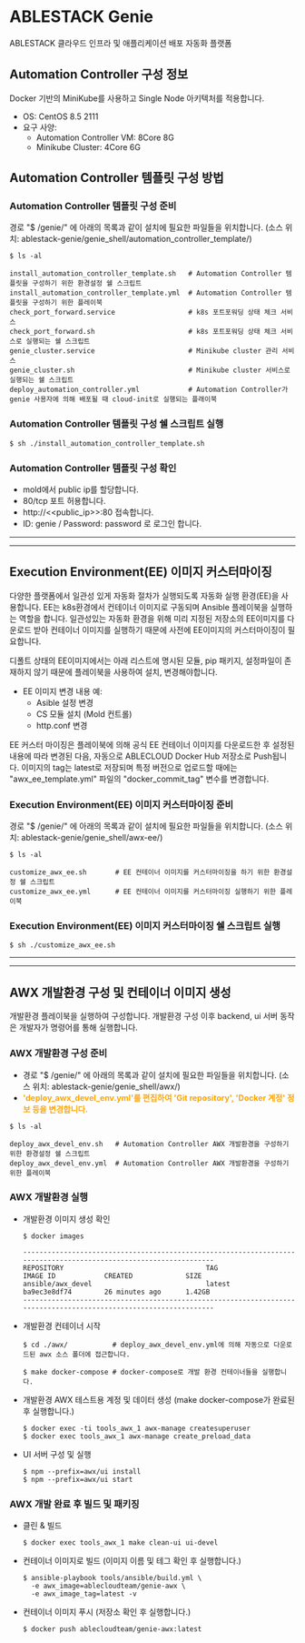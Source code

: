 # ABLESTACK Genie
ABLESTACK 클라우드 인프라 및 애플리케이션 배포 자동화 플랫폼

## Automation Controller 구성 정보
Docker 기반의 MiniKube를 사용하고 Single Node 아키텍처를 적용합니다.
- OS: CentOS 8.5 2111
- 요구 사양:
  - Automation Controller VM: 8Core 8G
  - Minikube Cluster: 4Core 6G


## Automation Controller 템플릿 구성 방법


### Automation Controller 템플릿 구성 준비
경로 "$ /genie/" 에 아래의 목록과 같이 설치에 필요한 파일들을 위치합니다. (소스 위치: ablestack-genie/genie_shell/automation_controller_template/)

```
$ ls -al

install_automation_controller_template.sh   # Automation Controller 템플릿을 구성하기 위한 환경설정 쉘 스크립트
install_automation_controller_template.yml  # Automation Controller 템플릿을 구성하기 위한 플레이북
check_port_forward.service                  # k8s 포트포워딩 상태 체크 서비스
check_port_forward.sh                       # k8s 포트포워딩 상태 체크 서비스로 실행되는 쉘 스크립트
genie_cluster.service                       # Minikube cluster 관리 서비스
genie_cluster.sh                            # Minikube cluster 서비스로 실행되는 쉘 스크립트
deploy_automation_controller.yml            # Automation Controller가 genie 사용자에 의해 배포될 때 cloud-init로 실행되는 플래이북 
```

### Automation Controller 템플릿 구성 쉘 스크립트 실행

```
$ sh ./install_automation_controller_template.sh
```

### Automation Controller 템플릿 구성 확인
- mold에서 public ip를 할당합니다.
- 80/tcp 포트 허용합니다.
- http://<<public_ip>>:80 접속합니다.
- ID: genie / Password: password 로 로그인 합니다.

<hr/>
<hr/>

## Execution Environment(EE) 이미지 커스터마이징
다양한 플랫폼에서 일관성 있게 자동화 절차가 실행되도록 자동화 실행 환경(EE)을 사용합니다.
EE는 k8s환경에서 컨테이너 이미지로 구동되며 Ansible 플레이북을 실행하는 역할을 합니다. 
일관성있는 자동화 환경을 위해 미리 지정된 저장소의 EE이미지를 다운로드 받아 컨테이너 이미지를 실행하기 때문에
사전에 EE이미지의 커스터마이징이 필요합니다.

디폴트 상태의 EE이미지에서는 아래 리스트에 명시된 모듈, pip 패키지, 설정파일이 존재하지 않기 때문에 
플레이북을 사용하여 설치, 변경해야합니다.
- EE 이미지 변경 내용 예:
  - Asible 설정 변경
  - CS 모듈 설치 (Mold 컨트롤)
  - http.conf 변경

EE 커스터 마이징은 플레이북에 의해 공식 EE 컨테이너 이미지를 다운로드한 후 설정된 내용에 따라 변경된 다음, 자동으로 ABLECLOUD Docker Hub 저장소로 Push됩니다.
이미지의 tag는 latest로 저장되며 특정 버전으로 업로드할 때에는 "awx_ee_template.yml" 파일의 "docker_commit_tag" 변수를 변경합니다.

### Execution Environment(EE) 이미지 커스터마이징 준비
경로 "$ /genie/" 에 아래의 목록과 같이 설치에 필요한 파일들을 위치합니다. (소스 위치: ablestack-genie/genie_shell/awx-ee/)

```
$ ls -al

customize_awx_ee.sh       # EE 컨테이너 이미지를 커스터마이징을 하기 위한 환경설정 쉘 스크립트
customize_awx_ee.yml      # EE 컨테이너 이미지를 커스터마이징 실행하기 위한 플레이북
```

### Execution Environment(EE) 이미지 커스터마이징 쉘 스크립트 실행

```
$ sh ./customize_awx_ee.sh
```

<hr/>
<hr/>

## AWX 개발환경 구성 및 컨테이너 이미지 생성
개발환경 플레이북을 실행하여 구성합니다.
개발환경 구성 이후 backend, ui 서버 동작은 개발자가 명령어를 통해 실행합니다.

### AWX 개발환경 구성 준비
- 경로 "$ /genie/" 에 아래의 목록과 같이 설치에 필요한 파일들을 위치합니다. (소스 위치: ablestack-genie/genie_shell/awx/)
- <span style="color:orange; font-weight:bold">'deploy_awx_devel_env.yml'를 편집하여 'Git repository', 'Docker 계정' 정보 등을 변경합니다.</span>

```
$ ls -al

deploy_awx_devel_env.sh   # Automation Controller AWX 개발환경을 구성하기 위한 환경설정 쉘 스크립트
deploy_awx_devel_env.yml  # Automation Controller AWX 개발환경을 구성하기 위한 플레이북
```

### AWX 개발환경 실행
- 개발환경 이미지 생성 확인
  ```
  $ docker images
  
  ------------------------------------------------------------------------------------------------------------------
  REPOSITORY                                   TAG                 IMAGE ID            CREATED             SIZE
  ansible/awx_devel                            latest              ba9ec3e8df74        26 minutes ago      1.42GB
  ------------------------------------------------------------------------------------------------------------------
  ```

- 개발환경 컨테이너 시작
  ```
  $ cd ./awx/           # deploy_awx_devel_env.yml에 의해 자동으로 다운로드된 awx 소스 폴더에 접근합니다.

  $ make docker-compose # docker-compose로 개발 환경 컨테이너들을 실행합니다.
  ```

- 개발환경 AWX 테스트용 계정 및 데이터 생성 (make docker-compose가 완료된 후 실행합니다.)
  ```
  $ docker exec -ti tools_awx_1 awx-manage createsuperuser
  $ docker exec tools_awx_1 awx-manage create_preload_data
  ```

- UI 서버 구성 및 실행
  ```
  $ npm --prefix=awx/ui install
  $ npm --prefix=awx/ui start
  ```

### AWX 개발 완료 후 빌드 및 패키징
- 클린 & 빌드
  ```
  $ docker exec tools_awx_1 make clean-ui ui-devel
  ```

- 컨테이너 이미지로 빌드 (이미지 이름 및 테그 확인 후 실행합니다.)
  ```
  $ ansible-playbook tools/ansible/build.yml \
    -e awx_image=ablecloudteam/genie-awx \
    -e awx_image_tag=latest -v
  ```

- 컨테이너 이미지 푸시 (저장소 확인 후 실행합니다.)
  ```
  $ docker push ablecloudteam/genie-awx:latest
  ```
